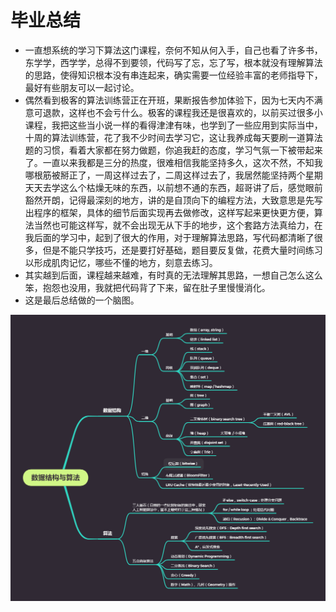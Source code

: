 # 毕业总结

* 一直想系统的学习下算法这门课程，奈何不知从何入手，自己也看了许多书，东学学，西学学，总得不到要领，代码写了忘，忘了写，根本就没有理解算法的思路，使得知识根本没有串连起来，确实需要一位经验丰富的老师指导下，最好有些朋友可以一起讨论。
* 偶然看到极客的算法训练营正在开班，果断报告参加体验下，因为七天内不满意可退款，这样也不会亏什么。极客的课程我还是很喜欢的，以前买过很多小课程，我把这些当小说一样的看得津津有味，也学到了一些应用到实际当中，十周的算法训练营，花了我不少时间去学习它，这让我养成每天要刷一道算法题的习惯，看着大家都在努力做题，你追我赶的态度，学习气氛一下被带起来了。一直以来我都是三分的热度，很难相信我能坚持多久，这次不然，不知我哪根筋被掰正了，一周这样过去了，二周这样过去了，我居然能坚持两个星期天天去学这么个枯燥无味的东西，以前想不通的东西，超哥讲了后，感觉眼前豁然开朗，记得最深刻的地方，讲的是自顶向下的编程方法，大致意思是先写出程序的框架，具体的细节后面实现再去做修改，这样写起来更快更方便，算法当然也可能这样写，就不会出现无从下手的地步，这个套路方法真给力，在我后面的学习中，起到了很大的作用，对于理解算法思路，写代码都清晰了很多，但是不能只学技巧，还是要打好基础，题目要反复做，花费大量时间练习以形成肌肉记忆，哪些不懂的地方，刻意去练习。
* 其实越到后面，课程越来越难，有时真的无法理解其思路，一想自己怎么这么笨，抱怨也没用，我就把代码背了下来，留在肚子里慢慢消化。
* 这是最后总结做的一个脑图。


![Aaron Swartz](https://github.com/ChrisDongDong/algorithm024/blob/82bb086ee0b037fc013516ef8d8a4f2bab60b7d5/Week_10%20%E6%AF%95%E4%B8%9A%E6%80%BB%E7%BB%93/%E6%95%B0%E6%8D%AE%E7%BB%93%E6%9E%84%E4%B8%8E%E7%AE%97%E6%B3%95.png)
